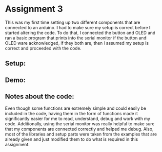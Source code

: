 # Assignment 3
<p>
  This was my first time setting up two different components that are connected to an arduino. I had to make sure my setup is correct before I started altering the code. To do that, I connected the button and OLED and ran a basic program that prints into the serial monitor if the button and OLED ware acknowledged, if they both are, then I assumed my setup is correct and proceeded with the code. 
  </p>
  
## Setup: 

## Demo: 

## Notes about the code: 

<p>
  Even though some functions are extremely simple and could easily be included in the code, having them in the form of functions made it significantly easier for me to read, understand, debug and work with my code. Additionally, using the serial monitor was really helpful to make sure that my components are connected correctly and helped me debug. Also, most of the libraries and setup parts were taken from the examples that are already given and just modified them to do what is required in this assignment. 
</p> 

